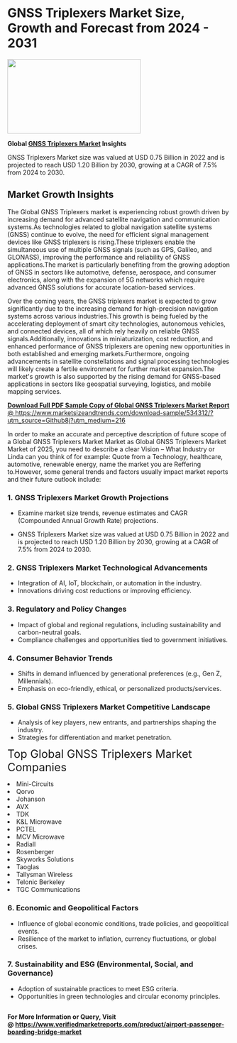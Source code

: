 <H1>GNSS Triplexers Market Size, Growth and Forecast from 2024 - 2031</H1><img class="aligncenter size-medium wp-image-584254" src="https://thirdeyenews.in/wp-content/uploads/2024/09/Global-Market-Research-300x168.jpeg" alt="" width="300" height="168" /><p><strong>Global&nbsp;<a href="https://www.marketsizeandtrends.com/download-sample/534312/?utm_source=Github8j?utm_medium=216">GNSS Triplexers Market</a> Insights</strong></p><p>GNSS Triplexers Market size was valued at USD 0.75 Billion in 2022 and is projected to reach USD 1.20 Billion by 2030, growing at a CAGR of 7.5% from 2024 to 2030.</p><p><h2>Market Growth Insights</h2> <p>The Global GNSS Triplexers market is experiencing robust growth driven by increasing demand for advanced satellite navigation and communication systems.As technologies related to global navigation satellite systems (GNSS) continue to evolve, the need for efficient signal management devices like GNSS triplexers is rising.These triplexers enable the simultaneous use of multiple GNSS signals (such as GPS, Galileo, and GLONASS), improving the performance and reliability of GNSS applications.The market is particularly benefiting from the growing adoption of GNSS in sectors like automotive, defense, aerospace, and consumer electronics, along with the expansion of 5G networks which require advanced GNSS solutions for accurate location-based services.</p> <p><a href="#"></a></p> <p>Over the coming years, the GNSS triplexers market is expected to grow significantly due to the increasing demand for high-precision navigation systems across various industries.This growth is being fueled by the accelerating deployment of smart city technologies, autonomous vehicles, and connected devices, all of which rely heavily on reliable GNSS signals.Additionally, innovations in miniaturization, cost reduction, and enhanced performance of GNSS triplexers are opening new opportunities in both established and emerging markets.Furthermore, ongoing advancements in satellite constellations and signal processing technologies will likely create a fertile environment for further market expansion.The market's growth is also supported by the rising demand for GNSS-based applications in sectors like geospatial surveying, logistics, and mobile mapping services.</p> <p><a href="#"></p><p><span class=""><strong>Download Full PDF Sample Copy of Global GNSS Triplexers Market Report</strong> @ <a href="https://www.marketsizeandtrends.com/download-sample/534312/?utm_source=Github8j?utm_medium=216" target="_blank">https://www.marketsizeandtrends.com/download-sample/534312/?utm_source=Github8j?utm_medium=216</a></span></p><p>In order to make an accurate and perceptive description of future scope of a Global&nbsp;GNSS Triplexers Market Market as Global&nbsp;GNSS Triplexers Market Market of 2025, you need to describe a clear Vision &ndash; What Industry or Linda can you think of for example: Quote from a Technology, healthcare, automotive, renewable energy, name the market you are Reffering to.However, some general trends and factors usually impact market reports and their future outlook include:</p><h3>1.&nbsp;<strong>GNSS Triplexers Market Growth Projections</strong></h3><ul><li>Examine market size trends, revenue estimates and CAGR (Compounded Annual Growth Rate) projections.</li><li><p>GNSS Triplexers Market size was valued at USD 0.75 Billion in 2022 and is projected to reach USD 1.20 Billion by 2030, growing at a CAGR of 7.5% from 2024 to 2030.</p></li></ul><h3>2.&nbsp;<strong>GNSS Triplexers Market Technological Advancements</strong></h3><ul><li>Integration of AI, IoT, blockchain, or automation in the industry.</li><li>Innovations driving cost reductions or improving efficiency.</li></ul><h3>3.&nbsp;<strong>Regulatory and Policy Changes</strong></h3><ul><li>Impact of global and regional regulations, including sustainability and carbon-neutral goals.</li><li>Compliance challenges and opportunities tied to government initiatives.</li></ul><h3>4.&nbsp;<strong>Consumer Behavior Trends</strong></h3><ul><li>Shifts in demand influenced by generational preferences (e.g., Gen Z, Millennials).</li><li>Emphasis on eco-friendly, ethical, or personalized products/services.</li></ul><h3>5.&nbsp;<strong>Global GNSS Triplexers Market Competitive Landscape</strong></h3><ul><li>Analysis of key players, new entrants, and partnerships shaping the industry.</li><li>Strategies for differentiation and market penetration.</li></ul><p data-pm-slice="1 1 []"><span style="color: inherit; font-family: inherit; font-size: 25px;">Top Global GNSS Triplexers Market Companies</span></p><div class="" data-test-id=""><p><li>Mini-Circuits</li><li> Qorvo</li><li> Johanson</li><li> AVX</li><li> TDK</li><li> K&L Microwave</li><li> PCTEL</li><li> MCV Microwave</li><li> Radiall</li><li> Rosenberger</li><li> Skyworks Solutions</li><li> Taoglas</li><li> Tallysman Wireless</li><li> Telonic Berkeley</li><li> TGC Communications</li></p></div><h3>6.&nbsp;<strong>Economic and Geopolitical Factors</strong></h3><ul><li>Influence of global economic conditions, trade policies, and geopolitical events.</li><li>Resilience of the market to inflation, currency fluctuations, or global crises.</li></ul><h3>7.&nbsp;<strong>Sustainability and ESG (Environmental, Social, and Governance)</strong></h3><ul><li>Adoption of sustainable practices to meet ESG criteria.</li><li>Opportunities in green technologies and circular economy principles.</li></ul><h2><strong style="font-size: 14px;">For More Information or Query, Visit @&nbsp;</strong><a style="background-color: #ffffff; font-size: 14px;" href="https://www.marketsizeandtrends.com/report/gnss-triplexers-market/" target="_blank">https://www.verifiedmarketreports.com/product/airport-passenger-boarding-bridge-market</a></h2>